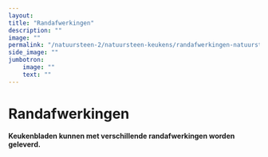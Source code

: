 ```yaml
---
layout: 
title: "Randafwerkingen"
description: ""
image: ""
permalink: "/natuursteen-2/natuursteen-keukens/randafwerkingen-natuursteen-keuken/"
side_image: ""
jumbotron:
    image: ""
    text: ""
---
```



# Randafwerkingen

**Keukenbladen kunnen met verschillende randafwerkingen worden geleverd.**